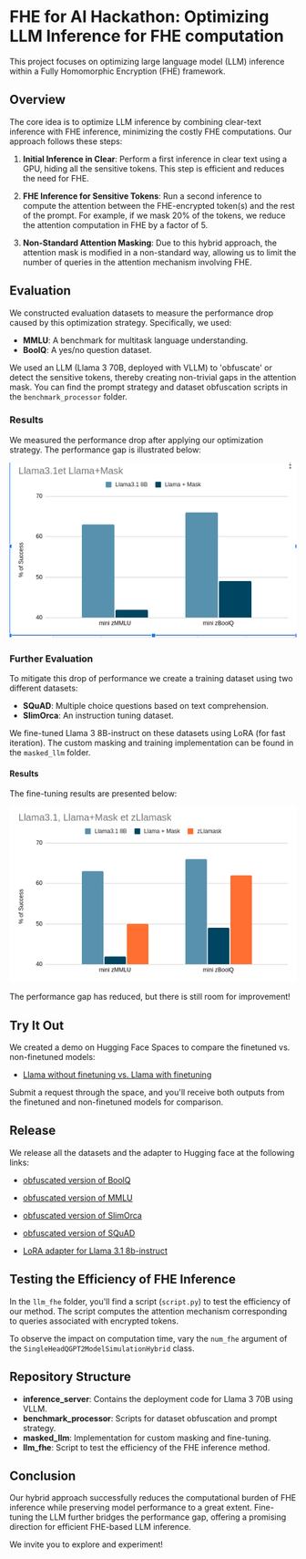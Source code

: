# FHE for AI Hackathon: Optimizing LLM Inference for FHE computation

This project focuses on optimizing large language model (LLM) inference within a Fully Homomorphic Encryption (FHE) framework.

## Overview

The core idea is to optimize LLM inference by combining clear-text inference with FHE inference, minimizing the costly FHE computations. Our approach follows these steps:

1. **Initial Inference in Clear**: Perform a first inference in clear text using a GPU, hiding all the sensitive tokens. This step is efficient and reduces the need for FHE.
  
2. **FHE Inference for Sensitive Tokens**: Run a second inference to compute the attention between the FHE-encrypted token(s) and the rest of the prompt. For example, if we mask 20% of the tokens, we reduce the attention computation in FHE by a factor of 5.

3. **Non-Standard Attention Masking**: Due to this hybrid approach, the attention mask is modified in a non-standard way, allowing us to limit the number of queries in the attention mechanism involving FHE.

## Evaluation

We constructed evaluation datasets to measure the performance drop caused by this optimization strategy. Specifically, we used:
- **MMLU**: A benchmark for multitask language understanding.
- **BoolQ**: A yes/no question dataset.

We used an LLM (Llama 3 70B, deployed with VLLM) to 'obfuscate' or detect the sensitive tokens, thereby creating non-trivial gaps in the attention mask. You can find the prompt strategy and dataset obfuscation scripts in the `benchmark_processor` folder.

### Results

We measured the performance drop after applying our optimization strategy. The performance gap is illustrated below:

![Performance Drop](figure-non-ft.png)

### Further Evaluation

To mitigate this drop of performance we create a training dataset using two different datasets:
- **SQuAD**: Multiple choice questions based on text comprehension.
- **SlimOrca**: An instruction tuning dataset.

We fine-tuned Llama 3 8B-instruct on these datasets using LoRA (for fast iteration). The custom masking and training implementation can be found in the `masked_llm` folder.

#### Results

The fine-tuning results are presented below:

![Fine-tuning Results](figure-ft.png)

The performance gap has reduced, but there is still room for improvement!

## Try It Out

We created a demo on Hugging Face Spaces to compare the finetuned vs. non-finetuned models:
- [Llama without finetuning vs. Llama with finetuning](https://huggingface.co/spaces/ppaihack/zLlamaskClear)

Submit a request through the space, and you'll receive both outputs from the finetuned and non-finetuned models for comparison.

## Release

We release all the datasets and the adapter to Hugging face at the following links:

- [obfuscated version of BoolQ](https://huggingface.co/datasets/theostos/mini-zBoolQ)

- [obfuscated version of MMLU](https://huggingface.co/datasets/theostos/mini-zMMLU)

- [obfuscated version of SlimOrca](https://huggingface.co/datasets/theostos/mini-zSlimOrca)

- [obfuscated version of SQuAD](https://huggingface.co/datasets/theostos/mini-zSQuAD)

- [LoRA adapter for Llama 3.1 8b-instruct](https://huggingface.co/theostos/zLlamask)
## Testing the Efficiency of FHE Inference

In the `llm_fhe` folder, you'll find a script (`script.py`) to test the efficiency of our method. The script computes the attention mechanism corresponding to queries associated with encrypted tokens.

To observe the impact on computation time, vary the `num_fhe` argument of the `SingleHeadQGPT2ModelSimulationHybrid` class.

## Repository Structure

- **inference_server**: Contains the deployment code for Llama 3 70B using VLLM.
- **benchmark_processor**: Scripts for dataset obfuscation and prompt strategy.
- **masked_llm**: Implementation for custom masking and fine-tuning.
- **llm_fhe**: Script to test the efficiency of the FHE inference method.

## Conclusion

Our hybrid approach successfully reduces the computational burden of FHE inference while preserving model performance to a great extent. Fine-tuning the LLM further bridges the performance gap, offering a promising direction for efficient FHE-based LLM inference.

We invite you to explore and experiment!